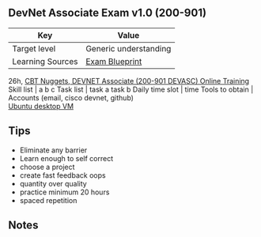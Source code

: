 ## DevNet Associate Exam v1.0 (200-901)
Key | Value
---- | ----
Target level | Generic understanding
Learning Sources | [Exam Blueprint](https://developer.cisco.com/certification/exam-topic-associate/) <br />
26h, [CBT Nuggets, DEVNET Associate (200-901 DEVASC) Online Training](https://www.cbtnuggets.com/it-training/cisco/devnet-associate)
Skill list | a b c
Task list | task a task b
Daily time slot | time
Tools to obtain | Accounts (email, cisco devnet, github) <br /> [Ubuntu desktop VM](https://github.com/pithei/py100/blob/master/6_cisco_devnet/001_ubuntu_prep.txt) <br />


## Tips
- Eliminate any barrier
- Learn enough to self correct
- choose a project
- create fast feedback oops
- quantity over quality
- practice minimum 20 hours
- spaced repetition

## Notes
